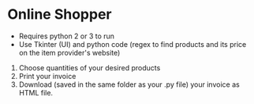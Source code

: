 # Online Shopper
+ Requires python 2 or 3 to run
+ Use Tkinter (UI) and python code (regex to find products and its price on the item provider's website)

1. Choose quantities of your desired products
2. Print your invoice
3. Download (saved in the same folder as your .py file) your invoice as HTML file.
